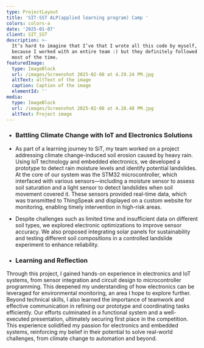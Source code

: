 ```yaml
---
type: ProjectLayout
title: 'SIT-SST ALP(applied learning program) Camp '
colors: colors-a
date: '2025-01-07'
client: SIT_SST
description: >-
  It’s hard to imagine that I’ve that I wrote all this code by myself, probably
  because I worked with an entire team :) but they definitely followed my lead
  most of the time.
featuredImage:
  type: ImageBlock
  url: /images/Screenshot 2025-02-08 at 4.29.24 PM.jpg
  altText: altText of the image
  caption: Caption of the image
  elementId: ''
media:
  type: ImageBlock
  url: /images/Screenshot 2025-02-08 at 4.28.48 PM.jpg
  altText: Project image
---
```

*   ### Battling Climate Change with IoT and Electronics Solutions

*   As part of a learning journey to SiT, my team worked on a project addressing climate change-induced soil erosion caused by heavy rain. Using IoT technology and embedded electronics, we developed a prototype to detect rain moisture levels and identify potential landslides. At the core of our system was the STM32 microcontroller, which interfaced with various sensors—including a moisture sensor to assess soil saturation and a light sensor to detect landslides when soil movement covered it. These sensors provided real-time data, which was transmitted to ThingSpeak and displayed on a custom website for monitoring, enabling timely intervention in high-risk areas.

*   Despite challenges such as limited time and insufficient data on different soil types, we explored electronic optimizations to improve sensor accuracy. We also proposed integrating solar panels for sustainability and testing different soil compositions in a controlled landslide experiment to enhance reliability.

*   ### Learning and Reflection

Through this project, I gained hands-on experience in electronics and IoT systems, from sensor integration and circuit design to microcontroller programming. This deepened my understanding of how electronics can be leveraged for environmental monitoring, an area I hope to explore further. Beyond technical skills, I also learned the importance of teamwork and effective communication in refining our prototype and coordinating tasks efficiently. Our efforts culminated in a functional system and a well-executed presentation, ultimately securing first place in the competition. This experience solidified my passion for electronics and embedded systems, reinforcing my belief in their potential to solve real-world challenges, from climate change to automation and beyond.
